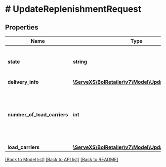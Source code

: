 # # UpdateReplenishmentRequest

## Properties

Name | Type | Description | Notes
------------ | ------------- | ------------- | -------------
**state** | **string** | Update the state of the replenishment to cancel the replenishment. | [optional]
**delivery_info** | [**\ServeXS\BolRetailer\v7\Model\UpdateDeliveryInfo**](UpdateDeliveryInfo.md) |  | [optional]
**number_of_load_carriers** | **int** | The number of parcels in this replenishment. Note: for first mile this is only a maximum of 20 load carriers. | [optional]
**load_carriers** | [**\ServeXS\BolRetailer\v7\Model\UpdateLoadCarrier[]**](UpdateLoadCarrier.md) |  | [optional]

[[Back to Model list]](../../README.md#models) [[Back to API list]](../../README.md#endpoints) [[Back to README]](../../README.md)
